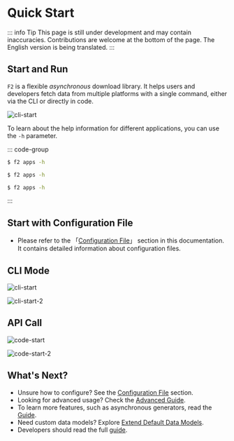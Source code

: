 # Quick Start

::: info Tip
This page is still under development and may contain inaccuracies. Contributions are welcome at the bottom of the page.
The English version is being translated.
:::

## Start and Run

`F2` is a flexible *asynchronous* download library. It helps users and developers fetch data from multiple platforms with a single command, either via the CLI or directly in code.

![cli-start](/f2-help.png)

To learn about the help information for different applications, you can use the `-h` parameter.

::: code-group

```sh [Windows]
$ f2 apps -h
```

```sh [Linux]
$ f2 apps -h
```

```sh [MacOS]
$ f2 apps -h
```
:::

## Start with Configuration File

- Please refer to the 「[Configuration File](/site-config)」 section in this documentation. It contains detailed information about configuration files.

## CLI Mode

![cli-start](/douyin/cli-start.png)

![cli-start-2](/douyin/cli-start-2.png)

## API Call

![code-start](/douyin/code-start.png)

![code-start-2](/douyin/code-start-2.png)

## What's Next?

- Unsure how to configure? See the [Configuration File](/site-config) section.
- Looking for advanced usage? Check the [Advanced Guide](/advance-guide).
- To learn more features, such as asynchronous generators, read the [Guide](/guide/what-is-f2).
- Need custom data models? Explore [Extend Default Data Models](/en/guide/custom-model).
- Developers should read the full [guide](/guide/what-is-f2).
